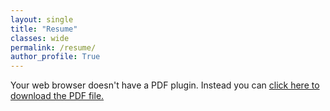 ```yaml
---
layout: single
title: "Resume"
classes: wide
permalink: /resume/
author_profile: True
---
```


<object data="/assets/downloads/AviDubeResume.pdf" type="application/pdf" height="375">
  <p>Your web browser doesn't have a PDF plugin.
  Instead you can <a href="filename.pdf">click here to
  download the PDF file.</a></p>
</object>